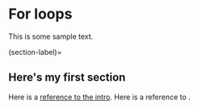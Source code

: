 # For loops 

This is some sample text.

(section-label)=
## Here's my first section

Here is a [reference to the intro](../intro.md). Here is a reference to [](section-label).
